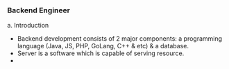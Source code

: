 ### Backend Engineer
a. Introduction
- Backend development consists of 2 major components: a programming language (Java, JS, PHP, GoLang, C++ & etc) & a database.
- Server is a software which is capable of serving resource.
- 